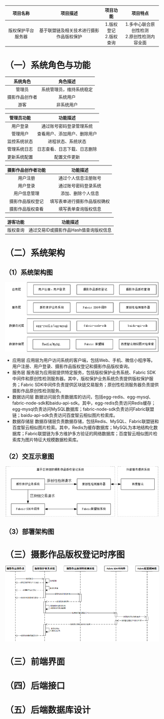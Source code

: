 |项目名称|项目描述|项目功能|项目特点|
|:----:|:----:|:----:|:----:|
|版权保护平台服务器|基于联盟链及相关技术进行摄影作品版权保护|1.版权登记<br> 2.版权查询|1.多中心联合原创性检测<br>2.原创性检测内容全面|

# （一）系统角色与功能

|系统角色|角色描述|
|:----:|:----:|
|管理员|系统管理员，维持系统稳定|
|摄影作品创作者|系统用户|
|游客|非系统用户|

|管理员功能|功能描述|
|:----:|:----:|
|用户登录|通过账号密码登录管理系统|
|管理用户|查看用户、添加用户、删除用户|
|监控系统状态|进程状态、系统状态|
|管理系统日志|日志查看、日志下载、日志删除|
|更新系统配置|配置文件更新|

|摄影作品创作者功能|功能描述|
|:----:|:----:|
|用户注册|通过个人信息注册账号|
|用户登录|通过账号密码登录系统|
|用户信息管理|添加、删除个人信息|
|摄影作品版权登记|填写表单进行摄影作品版权确权|
|摄影作品版权查看|填写表单查询版权信息|

| 游客功能 |                功能描述                |
| :------: | :------------------------------------: |
| 版权查询 | 通过交易ID或摄影作品Hash值查询版权信息 |

# （二）系统架构

## （1）系统架构图

![](./images/系统架构图.png)

- 应用层
应用层为用户访问系统的客户端，包括Web、手机、微信小程序等。用户注册、用户登录、摄影作品版权登记和摄影作品版权查询。
- 服务层
  服务层为应用层提供特定服务，包括版权保护业务系统、Fabric SDK中间件和原创性检测服务器。其中，版权保护业务系统负责提供版权保护服务；Fabric SDK中间件负责提供区块链交易服务；原创性检测服务器负责提供摄影作品原创性检测服务。
- 数据访问层
数据访问层负责数据库的访问，包括egg-redis、egg-mysql、fabric-node-sdk和baidu-api-sdk。其中，egg-redis负责访问Redis缓存；egg-mysql负责访问MySQL数据库；fabric-node-sdk负责访问Fabric联盟链；baidu-api-sdk负责访问百度智云相似图片检索库。
- 数据存储层
数据存储层负责数据存储，包括Redis、MySQL、Fabric联盟链和百度智云相似图片检索。其中，Redis为缓存数据库；MySQL为本地结构化数据库；Fabric联盟链为多方维护多方验证的网络数据库；百度智云相似图片检索库为图片特征大规模数据检索库。
## （2）交互示意图
![](./images/交互示意图.png)

## （3）部署架构图



# （三）摄影作品版权登记时序图

![](./images/摄影作品版权登记时序图.png)



# （三）前端界面





# （四）后端接口





# （五）后端数据库设计
